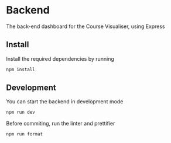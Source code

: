 # Backend

The back-end dashboard for the Course Visualiser, using Express

## Install

Install the required dependencies by running

```bash
npm install
```

## Development

You can start the backend in development mode

```bash
npm run dev
```

Before commiting, run the linter and prettifier

```bash
npm run format
```
